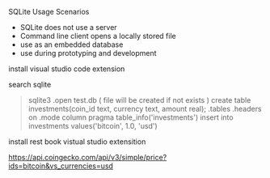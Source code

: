 SQLite Usage Scenarios

+ SQLite does not use a server
+ Command line client opens a locally stored file
+ use as an embedded database
+ use during prototyping and development

install visual studio code extension

search sqlite


> sqlite3 
> .open test.db ( file will be created if not exists )
> create table investments(coin_id text, currency text, amount real);
> .tables
> .headers on
> .mode column 
> pragma table_info('investments')
> insert into investments values('bitcoin', 1.0, 'usd')

install rest book vistual studio extensition

https://api.coingecko.com/api/v3/simple/price?ids=bitcoin&vs_currencies=usd